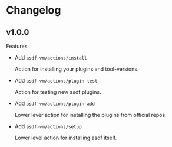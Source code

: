 # Changelog

## v1.0.0

Features

* Add `asdf-vm/actions/install` 

  Action for installing your plugins and tool-versions.

* Add `asdf-vm/actions/plugin-test` 

  Action for testing new asdf plugins.

* Add `asdf-vm/actions/plugin-add` 

  Lower lever action for installing the plugins from official repos.

* Add `asdf-vm/actions/setup` 

  Lower level action for installing asdf itself.


